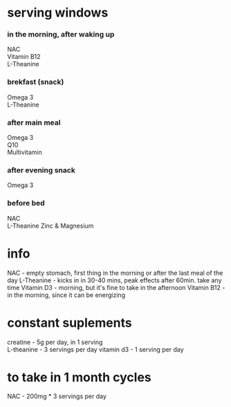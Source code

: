 # serving windows
### in the morning, after waking up
NAC  
Vitamin B12  
L-Theanine  
### brekfast (snack)
Omega 3  
L-Theanine  
### after main meal
Omega 3  
Q10  
Multivitamin  
### after evening snack
Omega 3  
### before bed
NAC  
L-Theanine
Zinc & Magnesium  
# info  
NAC - empty stomach, first thing in the morning or after the last meal of the day
L-Theanine - kicks in in 30-40 mins, peak effects after 60min. take any time
Vitamin D3 - morning, but it's fine to take in the afternoon
Vitamin B12 - in the morning, since it can be energizing
# constant suplements
creatine - 5g per day, in 1 serving  
L-theanine -   3 servings per day
vitamin d3 - 1 serving per day  
# to take in 1 month cycles 
NAC - 200mg * 3 servings per day
